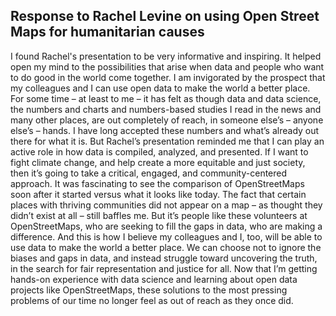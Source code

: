 ## Response to Rachel Levine on using Open Street Maps for humanitarian causes
I found Rachel's presentation to be very informative and inspiring. It helped open my mind to the possibilities that arise when data and people who want to do good in the world come together. I am invigorated by the prospect that my colleagues and I can use open data to make the world a better place. For some time –  at least to me – it has felt as though data and data science, the numbers and charts and numbers-based studies I read in the news and many other places, are out completely of reach, in someone else’s – anyone else’s – hands. I have long accepted these numbers and what’s already out there for what it is. But Rachel’s presentation reminded me that I can play an active role in how data is compiled, analyzed, and presented. If I want to fight climate change, and help create a more equitable and just society, then it’s going to take a critical, engaged, and community-centered approach. It was fascinating to see the comparison of OpenStreetMaps soon after it started versus what it looks like today. The fact that certain places with thriving communities did not appear on a map – as thought they didn’t exist at all – still baffles me. But it’s people like these volunteers at OpenStreetMaps, who are seeking to fill the gaps in data, who are making a difference. And this is how I believe my colleagues and I, too, will be able to use data to make the world a better place. We can choose not to ignore the biases and gaps in data, and instead struggle toward uncovering the truth, in the search for fair representation and justice for all. Now that I’m getting hands-on experience with data science and learning about open data projects like OpenStreetMaps, these solutions to the most pressing problems of our time no longer feel as out of reach as they once did. 
